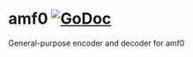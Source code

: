 # amf0 [![GoDoc](https://godoc.org/github.com/WatchBeam/amf0?status.svg)](https://godoc.org/github.com/WatchBeam/amf0)

General-purpose encoder and decoder for amf0
